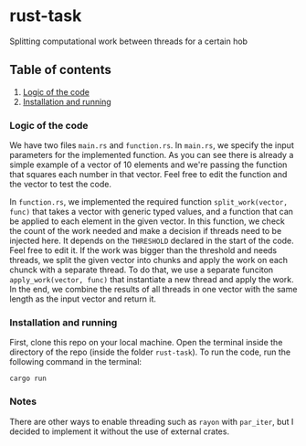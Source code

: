 # rust-task
Splitting computational work between threads for a certain hob

## Table of contents
1. [ Logic of the code ](#logic)
2. [ Installation and running ](#install)

<a name="logic"></a>
### Logic of the code
We have two files `main.rs` and `function.rs`. In `main.rs`, we specify the input parameters for the implemented function. As you can see there is already a simple example of a vector of $10$ elements and we're passing the function that squares each number in that vector. Feel free to edit the function and the vector to test the code.

In `function.rs`, we implemented the required function `split_work(vector, func)` that takes a vector with generic typed values, and a function that can be applied to each element in the given vector. In this function, we check the count of the work needed and make a decision if threads need to be injected here. It depends on the `THRESHOLD` declared in the start of the code. Feel free to edit it. If the work was bigger than the threshold and needs threads, we split the given vector into chunks and apply the work on each chunck with a separate thread. To do that, we use a separate funciton `apply_work(vector, func)` that instantiate a new thread and apply the work. In the end, we combine the results of all threads in one vector with the same length as the input vector and return it.


<a name="install"></a>
### Installation and running
First, clone this repo on your local machine. Open the terminal inside the directory of the repo (inside the folder `rust-task`). 
To run the code, run the following command in the terminal:
```
cargo run
```

### Notes
There are other ways to enable threading such as `rayon` with `par_iter`, but I decided to implement it without the use of external crates.
